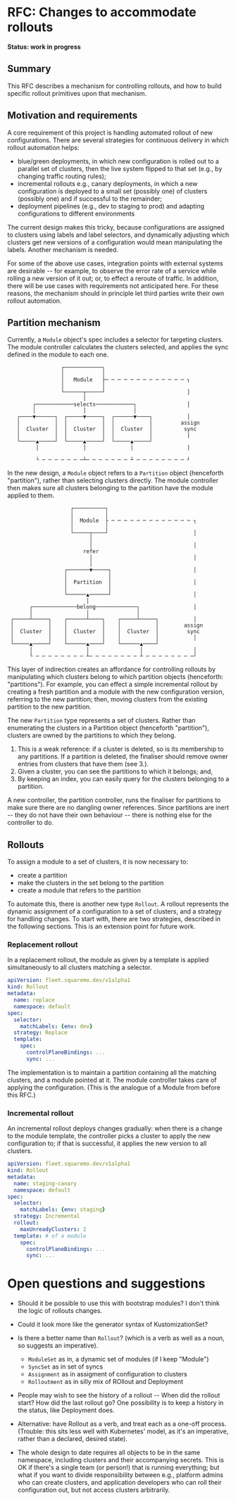 <!-- -*- fill-column: 100 -*- -->
# RFC: Changes to accommodate rollouts

**Status: work in progress**

## Summary

This RFC describes a mechanism for controlling rollouts, and how to build specific rollout
primitives upon that mechanism.

## Motivation and requirements

A core requirement of this project is handling automated rollout of new configurations. There are
several strategies for continuous delivery in which rollout automation helps:

 - blue/green deployments, in which new configuration is rolled out to a parallel set of clusters,
   then the live system flipped to that set (e.g., by changing traffic routing rules);
 - incremental rollouts e.g., canary deployments, in which a new configuration is deployed to a
   small set (possibly one) of clusters (possibly one) and if successful to the remainder;
 - deployment pipelines (e.g., dev to staging to prod) and adapting configurations to different
   environments

The current design makes this tricky, because configurations are assigned to clusters using labels
and label selectors, and dynamically adjusting which clusters get new versions of a configuration
would mean manipulating the labels. Another mechanism is needed.

For some of the above use cases, integration points with external systems are desirable -- for
example, to observe the error rate of a service while rolling a new version of it out; or, to effect
a reroute of traffic. In addition, there will be use cases with requirements not anticipated
here. For these reasons, the mechanism should in principle let third parties write their own rollout
automation.

## Partition mechanism

Currently, a `Module` object's spec includes a selector for targeting clusters. The module
controller calculates the clusters selected, and applies the sync defined in the module to each one.

```
                 ┌────────────┐
                 │            │
                 │   Module   ├─ ─ ─ ─ ─ ─ ─ ─ ─ ─ ─ ─ ─ ┐
                 │            │
                 └──────┬─────┘                          │
                        │
        ┌────────────selects────────────┐                │
        │               │               │
   ┌────▼──────┐  ┌─────▼─────┐  ┌──────▼────┐           │
   │           │  │           │  │           │         assign
   │  Cluster  │  │  Cluster  │  │  Cluster  │          sync
   │           │  │           │  │           │           |
   └─────▲─────┘  └─────▲─────┘  └─────▲─────┘
         │              │              │                 |

         └ ─ ─ ─ ─ ─ ─ ─┴─ ─ ─ ─ ─ ─ ─ ┴ ─ ─ ─ ─ ─ ─ ─ ─ ┘
```

In the new design, a `Module` object refers to a `Partition` object (henceforth "partition"), rather
than selecting clusters directly. The module controller then makes sure all clusters belonging to
the partition have the module applied to them.

```
                    ┌──────────┐
                    │          │
                    │  Module  ├ ─ ─ ─ ─ ─ ─ ─ ─ ─ ─ ─ ─ ─ ┐
                    │          │
                    └─────┬────┘                           │
                          │
                          │                                │
                        refer
                          │                                │
                          │
                  ┌───────▼─────┐                          │
                  │             │
                  │  Partition  │                          │
                  │             │
                  └──────▲──────┘                          │
                         │
       ┌──────────────belong─────────────┐                 │
       │                 │               │
 ┌─────┴─────┐    ┌──────┴────┐    ┌─────┴─────┐           │
 │           │    │           │    │           │        assign
 │  Cluster  │    │  Cluster  │    │  Cluster  │         sync
 │           │    │           │    │           │           │
 └─────▲─────┘    └──────▲────┘    └──────▲────┘
       │                 │                │                │
       └ ─ ─ ─ ─ ─ ─ ─ ─ ┴─ ─ ─ ─ ─ ─ ─ ─ ┴ ─ ─ ─ ─ ─ ─ ─ ─┘
```

This layer of indirection creates an affordance for controlling rollouts by manipulating which
clusters belong to which partition objects (henceforth: "partitions"). For example, you can effect a
simple incremental rollout by creating a fresh partition and a module with the new configuration
version, referring to the new partition; then, moving clusters from the existing partition to the
new partition.

The new `Partition` type represents a set of clusters. Rather than enumerating the clusters in a
Partition object (henceforth "partition"), clusters are owned by the partitions to which they
belong.

 1. This is a weak reference: if a cluster is deleted, so is its membership to any partitions. If a
partition is deleted, the finaliser should remove owner entries from clusters that have them (see
3.).
 2. Given a cluster, you can see the partitions to which it belongs; and,
 3. By keeping an index, you can easily query for the clusters belonging to a partition.

A new controller, the partition controller, runs the finaliser for partitions to make sure there are
no dangling owner references. Since partitions are inert -- they do not have their own behaviour --
there is nothing else for the controller to do.

## Rollouts

To assign a module to a set of clusters, it is now necessary to:

 - create a partition
 - make the clusters in the set belong to the partition
 - create a module that refers to the partition

To automate this, there is another new type `Rollout`. A rollout represents the dynamic assignment
of a configuration to a set of clusters, and a strategy for handling changes. To start with, there
are two strategies, described in the following sections. This is an extension point for future work.

### Replacement rollout

In a replacement rollout, the module as given by a template is applied simultaneously to all
clusters matching a selector.

```yaml
apiVersion: fleet.squaremo.dev/v1alpha1
kind: Rollout
metadata:
  name: replace
  namespace: default
spec:
  selector:
    matchLabels: {env: dev}
  strategy: Replace
  template:
    spec:
      controlPlaneBindings: ...
      sync: ...
```

The implementation is to maintain a partition containing all the matching clusters, and a module
pointed at it. The module controller takes care of applying the configuration. (This is the analogue
of a Module from before this RFC.)

### Incremental rollout

An incremental rollout deploys changes gradually: when there is a change to the module template, the
controller picks a cluster to apply the new configuration to; if that is successful, it applies the
new version to all clusters.

```yaml
apiVersion: fleet.squaremo.dev/v1alpha1
kind: Rollout
metadata:
  name: staging-canary
  namespace: default
spec:
  selector:
    matchLabels: {env: staging}
  strategy: Incremental
  rollout:
    maxUnreadyClusters: 2
  template: # of a module
    spec:
      controlPlaneBindings: ...
      sync: ...
```

# Open questions and suggestions

 * Should it be possible to use this with bootstrap modules? I don't think the logic of rollouts
   changes.

 * Could it look more like the generator syntax of KustomizationSet?

 * Is there a better name than `Rollout`? (which is a verb as well as a noun, so suggests an
   imperative).
   - `ModuleSet` as in, a dynamic set of modules (if I keep "Module")
   - `SyncSet` as in set of syncs
   - `Assignment` as in assigment of configuration to clusters
   - `Rolloutment` as in silly mix of ROllout and Deployment

 * People may wish to see the history of a rollout -- When did the rollout start? How did the last
   rollout go? One possibility is to keep a history in the status, like Deployment does.

 * Alternative: have Rollout as a verb, and treat each as a one-off process. (Trouble: this sits
   less well with Kubernetes' model, as it's an imperative, rather than a declared, desired state).

 * The whole design to date requires all objects to be in the same namespace, including clusters and
   their accompanying secrets. This is OK if there's a single team (or person!) that is running
   everything; but what if you want to divide responsibility between e.g., platform admins who can
   create clusters, and application developers who can roll their configuration out, but not access
   clusters arbitrarily.
